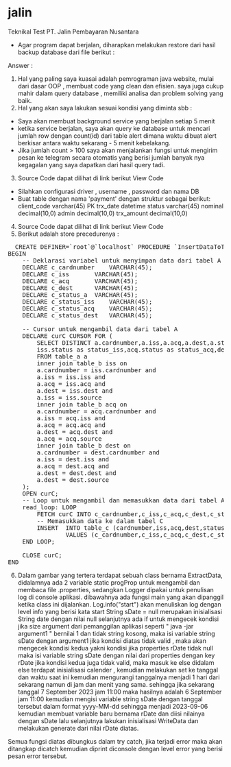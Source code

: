 # jalin
Teknikal Test PT. Jalin Pembayaran Nusantara

- Agar program dapat berjalan, diharapkan melakukan restore dari hasil backup database dari file berikut : <a href="https://github.com/ratwareid/jalin/blob/master/database/backup_db_jalin.sql"></a>

Answer :
1. Hal yang paling saya kuasai adalah pemrograman java website, mulai dari dasar OOP , membuat code yang clean dan efisien. saya juga cukup mahir dalam query database , memiliki analisa dan problem solving yang baik.
2. Hal yang akan saya lakukan sesuai kondisi yang diminta sbb :
- Saya akan membuat background service yang berjalan setiap 5 menit
- ketika service berjalan, saya akan query ke database untuk mencari jumlah row dengan count(id) dari table alert dimana waktu dibuat alert berkisar antara waktu sekarang - 5 menit kebelakang.
- Jika jumlah count > 100 saya akan menjalankan fungsi untuk mengirim pesan ke telegram secara otomatis yang berisi jumlah banyak nya kegagalan yang saya dapatkan dari hasil query tadi.

3. Source Code dapat dilihat di link berikut <a hrer="https://github.com/ratwareid/jalin/blob/master/src/main/java/task/GenerateReportTask.java">View Code</a>
- Silahkan configurasi driver , username , password dan nama DB
- Buat table dengan nama 'payment' dengan struktur sebagai berikut:
client_code varchar(45) PK 
trx_date datetime 
status varchar(45) 
nominal decimal(10,0) 
admin decimal(10,0) 
trx_amount decimal(10,0)

4. Source Code dapat dilihat di link berikut <a hrer="https://github.com/ratwareid/jalin/blob/master/src/main/java/task/SendAlertTask.java">View Code</a>
5. Berikut adalah store precedurenya :
<pre>
  CREATE DEFINER=`root`@`localhost` PROCEDURE `InsertDataToTableC`()
BEGIN
    -- Deklarasi variabel untuk menyimpan data dari tabel A dan B
    DECLARE c_cardnumber 	VARCHAR(45);
    DECLARE c_iss 		VARCHAR(45);
    DECLARE c_acq 		VARCHAR(45);
    DECLARE c_dest 		VARCHAR(45);
    DECLARE c_status_a 	VARCHAR(45);
    DECLARE c_status_iss 	VARCHAR(45);
    DECLARE c_status_acq 	VARCHAR(45);
    DECLARE c_status_dest	VARCHAR(45);

    -- Cursor untuk mengambil data dari tabel A
    DECLARE curC CURSOR FOR (
		SELECT DISTINCT a.cardnumber,a.iss,a.acq,a.dest,a.status as status_a,
		iss.status as status_iss,acq.status as status_acq,dest.status as status_dest
		FROM table_a a
		inner join table_b iss on 
		a.cardnumber = iss.cardnumber and 
		a.iss = iss.iss and
		a.acq = iss.acq and
		a.dest = iss.dest and
		a.iss = iss.source
		inner join table_b acq on 
		a.cardnumber = acq.cardnumber and 
		a.iss = acq.iss and
		a.acq = acq.acq and
		a.dest = acq.dest and
		a.acq = acq.source
		inner join table_b dest on 
		a.cardnumber = dest.cardnumber and 
		a.iss = dest.iss and
		a.acq = dest.acq and
		a.dest = dest.dest and
		a.dest = dest.source
    );
    OPEN curC;
    -- Loop untuk mengambil dan memasukkan data dari tabel A ke tabel C
    read_loop: LOOP
        FETCH curC INTO c_cardnumber,c_iss,c_acq,c_dest,c_status_a,c_status_iss,c_status_acq,c_status_dest;
        -- Memasukkan data ke dalam tabel C
        INSERT 	INTO table_c (cardnumber,iss,acq,dest,status_a,status_iss,status_acq,status_dest) 
				VALUES (c_cardnumber,c_iss,c_acq,c_dest,c_status_a,c_status_iss,c_status_acq,c_status_dest);
    END LOOP;
    
    CLOSE curC;
END
</pre>

6. Dalam gambar yang tertera terdapat sebuah class bernama ExtractData,
didalamnya ada 2 variable static progProp untuk mengambil dan membaca file .properties, sedangkan Logger dipakai untuk penulisan log di console aplikasi.
dibawahnya ada fungsi main yang akan dipanggil ketika class ini dijalankan.
Log.info("start") akan menuliskan log dengan level info yang berisi kata start
String sDate = null merupakan inisialisasi String date dengan nilai null
selanjutnya ada if untuk mengecek kondisi jika size argument dari pemanggilan aplikasi seperti " java -jar argument1 " bernilai 1 dan tidak string kosong, maka isi variable string sDate dengan argument1
jika kondisi diatas tidak valid , maka akan mengecek kondisi kedua yakni kondisi jika properties rDate tidak null maka isi variable string sDate dengan nilai dari properties dengan key rDate
jika kondisi kedua juga tidak valid, maka masuk ke else
didalam else terdapat inisialisasi calender , kemudian melakukan set ke tanggal dan waktu saat ini
kemudian mengurangi tanggalnya menjadi 1 hari dari sekarang namun di jam dan menit yang sama.
sehingga jika sekarang tanggal 7 September 2023 jam 11:00 maka hasilnya adalah 6 September jam 11:00
kemudian mengisi variable string sDate dengan tanggal tersebut dalam format yyyy-MM-dd sehingga menjadi 2023-09-06
kemudian membuat variable baru bernama rDate dan diisi nilainya dengan sDate
lalu selanjutnya lakukan inisialisasi WriteData dan melakukan generate dari nilai rDate diatas.

Semua fungsi diatas dibungkus dalam try catch, jika terjadi error maka akan ditangkap dicatch kemudian diprint diconsole dengan level error yang berisi pesan error tersebut.
